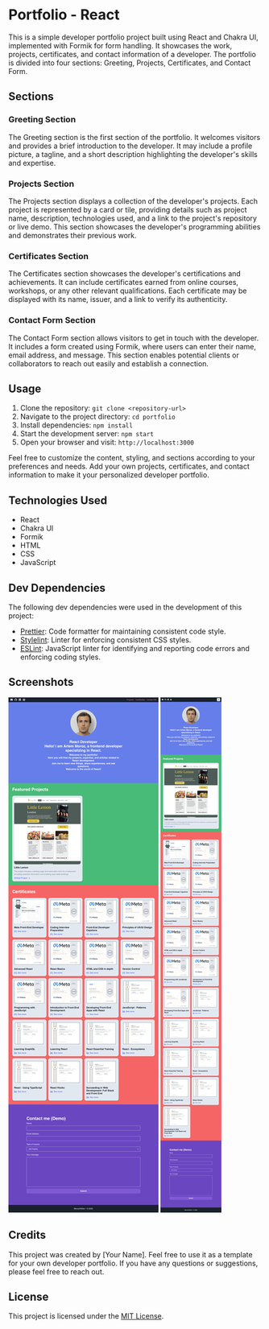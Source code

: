 # Portfolio - React

This is a simple developer portfolio project built using React and Chakra UI, implemented with Formik for form handling. It showcases the work, projects, certificates, and contact information of a developer. The portfolio is divided into four sections: Greeting, Projects, Certificates, and Contact Form.

## Sections

### Greeting Section

The Greeting section is the first section of the portfolio. It welcomes visitors and provides a brief introduction to the developer. It may include a profile picture, a tagline, and a short description highlighting the developer's skills and expertise.

### Projects Section

The Projects section displays a collection of the developer's projects. Each project is represented by a card or tile, providing details such as project name, description, technologies used, and a link to the project's repository or live demo. This section showcases the developer's programming abilities and demonstrates their previous work.

### Certificates Section

The Certificates section showcases the developer's certifications and achievements. It can include certificates earned from online courses, workshops, or any other relevant qualifications. Each certificate may be displayed with its name, issuer, and a link to verify its authenticity.

### Contact Form Section

The Contact Form section allows visitors to get in touch with the developer. It includes a form created using Formik, where users can enter their name, email address, and message. This section enables potential clients or collaborators to reach out easily and establish a connection.

## Usage

1. Clone the repository: `git clone <repository-url>`
2. Navigate to the project directory: `cd portfolio`
3. Install dependencies: `npm install`
4. Start the development server: `npm start`
5. Open your browser and visit: `http://localhost:3000`

Feel free to customize the content, styling, and sections according to your preferences and needs. Add your own projects, certificates, and contact information to make it your personalized developer portfolio.

## Technologies Used

- React
- Chakra UI
- Formik
- HTML
- CSS
- JavaScript

## Dev Dependencies

The following dev dependencies were used in the development of this project:

- [Prettier](https://www.npmjs.com/package/prettier): Code formatter for maintaining consistent code style.
- [Stylelint](https://www.npmjs.com/package/stylelint): Linter for enforcing consistent CSS styles.
- [ESLint](https://www.npmjs.com/package/eslint): JavaScript linter for identifying and reporting code errors and enforcing coding styles.

## Screenshots

![Main](screenshots/screenshot_1.png)
![Main mobile](screenshots/screenshot_2.png)

## Credits

This project was created by [Your Name]. Feel free to use it as a template for your own developer portfolio. If you have any questions or suggestions, please feel free to reach out.

## License

This project is licensed under the [MIT License](LICENSE).

